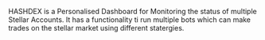 HASHDEX is a Personalised Dashboard for Monitoring the status of multiple Stellar Accounts. It has a functionality ti run multiple bots which can make trades on the stellar market using different statergies.  
